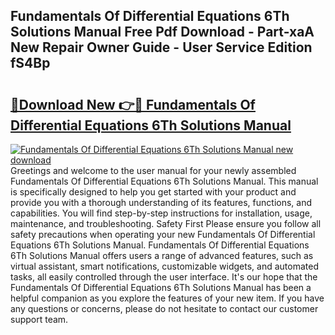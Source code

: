 ## Fundamentals Of Differential Equations 6Th Solutions Manual Free Pdf Download - Part-xaA New Repair Owner Guide - User Service Edition fS4Bp

# <h2><a href="http://bc65442.oget.top/?id=Fundamentals+Of+Differential+Equations+6Th+Solutions+Manual">🔗Download New 👉🔴 Fundamentals Of Differential Equations 6Th Solutions Manual</a></h2>

[![Fundamentals Of Differential Equations 6Th Solutions Manual new download](https://i.imgur.com/5g1atiW.png)](http://bc65442.oget.top/?id=Fundamentals+Of+Differential+Equations+6Th+Solutions+Manual)
Greetings and welcome to the user manual for your newly assembled Fundamentals Of Differential Equations 6Th Solutions Manual. This manual is specifically designed to help you get started with your product and provide you with a thorough understanding of its features, functions, and capabilities. You will find step-by-step instructions for installation, usage, maintenance, and troubleshooting. Safety First Please ensure you follow all safety precautions when operating your new Fundamentals Of Differential Equations 6Th Solutions Manual. Fundamentals Of Differential Equations 6Th Solutions Manual offers users a range of advanced features, such as virtual assistant, smart notifications, customizable widgets, and automated tasks, all easily controlled through the user interface. It's our hope that the Fundamentals Of Differential Equations 6Th Solutions Manual has been a helpful companion as you explore the features of your new item. If you have any questions or concerns, please do not hesitate to contact our customer support team.
